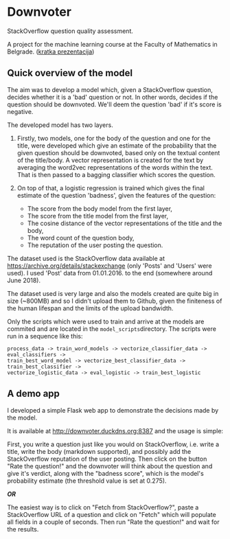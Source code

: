 # Downvoter
StackOverflow question quality assessment.

A project for the machine learning course at the Faculty of Mathematics in Belgrade. ([kratka prezentacija](https://blaza.github.io/downvoter))

## Quick overview of the model

The aim was to develop a model which, given a StackOverflow question, decides whether it is a 'bad' question or not. In other words, decides if the question should be downvoted. We'll deem the question 'bad' if it's score is negative.

The developed model has two layers.

1. Firstly, two models, one for the body of the question and one for the title, were developed which give an estimate of the probability that the given question should be downvoted, based only on the textual content of the title/body. A vector representation is created for the text by averaging the word2vec representations of the words within the text. That is then passed to a bagging classifier which scores the question.

2. On top of that, a logistic regression is trained which gives the final estimate of the question 'badness', given the features of the question:
  
    * The score from the body model from the first layer,
    * The score from the title model from the first layer,
    * The cosine distance of the vector representations of the title and the body,
    * The word count of the question body,
    * The reputation of the user posting the question.

The dataset used is the StackOverflow data available at https://archive.org/details/stackexchange (only 'Posts' and 'Users' were used). I used 'Post' data from 01.01.2016. to the end (somewhere around June 2018).

The dataset used is very large and also the models created are quite big in size (~800MB) and so I didn't upload them to Github, given the finiteness of the human lifespan and the limits of the upload bandwidth.

Only the scripts which were used to train and arrive at the models are commited and are located in the `model_scripts`directory. The scripts were run in a sequence like this:

    process_data -> train_word_models -> vectorize_classifier_data -> eval_classifiers ->
    train_best_word_model -> vectorize_best_classifier_data -> train_best_classifier ->
    vectorize_logistic_data -> eval_logistic -> train_best_logistic

## A demo app

I developed a simple Flask web app to demonstrate the decisions made by the model.  

It is available at http://downvoter.duckdns.org:8387 and the usage is simple:

First, you write a question just like you would on StackOverflow, i.e. write a title, write the body (markdown supported), and possibly add the StackOverflow reputation of the user posting.
Then click on the button "Rate the question!" and the downvoter will think about the question and give it's verdict, along with the "badness score", which is the model's probability estimate (the threshold value is set at 0.275).

***OR***

The easiest way is to click on "Fetch from StackOverflow?", paste a StackOverflow URL of a question and click on "Fetch" which will populate all fields in a couple of seconds. Then run "Rate the question!" and wait for the results.

